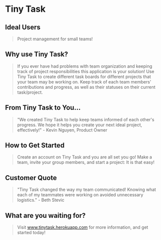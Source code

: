 # Tiny Task #

## Ideal Users ##
  > Project management for small teams!

## Why use Tiny Task? ##
  > If you ever have had problems with team organization and keeping track of project responsibilities this application is your solution!
  > Use Tiny Task to create different task boards for different projects that your team may be working on.
  > Keep track of each team members' contributions and progress, as well as their statuses on their current task/project.

## From Tiny Task to You... ##
  > "We created Tiny Task to help keep teams informed of each other's progress. We hope it helps you create your next ideal project, effectively!" - Kevin Nguyen, Product Owner

## How to Get Started ##
  > Create an account on Tiny Task and you are all set you go! Make a team, invite your group members, and start a project: It is that easy!

## Customer Quote ##
  > "Tiny Task changed the way my team communicated! Knowing what each of my teammates were working on avoided unnecessary logistics." - Beth Stevic

## What are you waiting for? ##
  > Visit www.tinytask.herokuapp.com for more information, and get started today!
